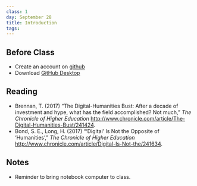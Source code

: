 ```yaml
---
class: 1
day: September 28
title: Introduction
tags: 
---
```


## Before Class
- Create an account on [github](http://www.github.com)
- Download [GitHub Desktop](https://desktop.github.com)

## Reading
- Brennan, T. (2017) “The Digital-Humanities Bust: After a decade of investment and hype, what has the field accomplished? Not much,” _The Chronicle of Higher Education_ <http://www.chronicle.com/article/The-Digital-Humanities-Bust/241424>.
- Bond, S. E., Long, H. (2017) “‘Digital’ Is Not the Opposite of ‘Humanities’,” _The Chronicle of Higher Education_ <http://www.chronicle.com/article/Digital-Is-Not-the/241634>.


## Notes
- Reminder to bring notebook computer to class.
